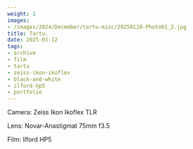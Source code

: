 ```yaml
---
weight: 1
images:
- /images/2024/December/tartu-misc/20250110-Photo01_2.jpg
title: Tartu.
date: 2025-01-12
tags:
- archive
- film
- tartu
- zeiss-ikon-ikoflex
- black-and-white
- ilford-hp5
- portfolio
---
```


Camera: Zeiss Ikon Ikoflex TLR

Lens: Novar-Anastigmat 75mm f3.5

Film: Ilford HP5
